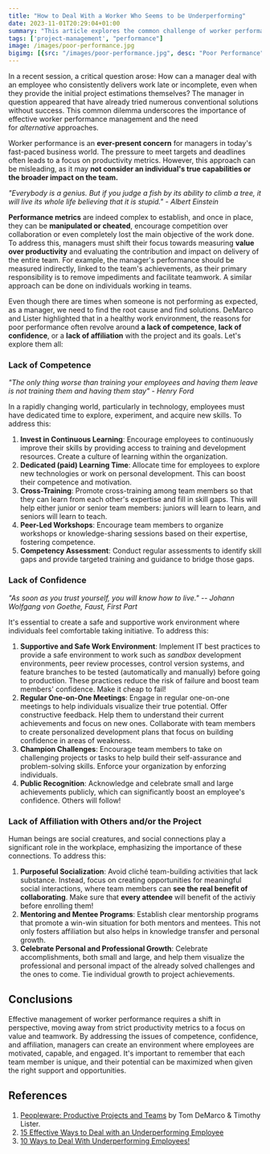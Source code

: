 ```yaml
---
title: "How to Deal With a Worker Who Seems to be Underperforming"
date: 2023-11-01T20:29:04+01:00
summary: "This article explores the common challenge of worker performance from a management perspective. It emphasizes the importance of measuring value over productivity, the significance of creating a supportive and conducive work environment, and the impact of interpersonal relationships on an individual's performance."
tags: ['project-management', "performance"]
image: /images/poor-performance.jpg
bigimg: [{src: "/images/poor-performance.jpg", desc: "Poor Performance"}]
---
```


In a recent session, a critical question arose: How can a manager deal with an employee who consistently delivers work late or incomplete, even when they provide the initial project estimations themselves? The manager in question appeared that have already tried numerous conventional solutions without success. This common dilemma underscores the importance of effective worker performance management and the need for *alternative* approaches.

Worker performance is an **ever-present concern** for managers in today's fast-paced business world. The pressure to meet targets and deadlines often leads to a focus on productivity metrics. However, this approach can be misleading, as it may **not consider an individual's true capabilities or the broader impact on the team.**

*"Everybody is a genius. But if you judge a fish by its ability to climb a tree, it will live its whole life believing that it is stupid." - Albert Einstein*

**Performance metrics** are indeed complex to establish, and once in place, they can be **manipulated or cheated**, encourage competition over collaboration or even completely lost the main objective of the work done. To address this, managers must shift their focus towards measuring **value over productivity** and evaluating the contribution and impact on delivery of the entire team. For example, the manager's performance should be measured indirectly, linked to the team's achievements, as their primary responsibility is to remove impediments and facilitate teamwork. A similar approach can be done on individuals working in teams.

Even though there are times when someone is not performing as expected, as a manager, we need to find the root cause and find solutions. DeMarco and Lister highlighted that in a healthy work environment, the reasons for poor performance often revolve around **a lack of competence**, **lack of confidence**, or a **lack of affiliation** with the project and its goals. Let's explore them all:

### **Lack of Competence**

*"The only thing worse than training your employees and having them leave is not training them and having them stay" - Henry Ford*

In a rapidly changing world, particularly in technology, employees must have dedicated time to explore, experiment, and acquire new skills. To address this:

1.  **Invest in Continuous Learning**: Encourage employees to continuously improve their skills by providing access to training and development resources. Create a culture of learning within the organization.
2.  **Dedicated (paid) Learning Time**: Allocate time for employees to explore new technologies or work on personal development. This can boost their competence and motivation.
3.  **Cross-Training**: Promote cross-training among team members so that they can learn from each other's expertise and fill in skill gaps. This will help either junior or senior team members: juniors will learn to learn, and seniors will learn to teach.
4.  **Peer-Led Workshops**: Encourage team members to organize workshops or knowledge-sharing sessions based on their expertise, fostering competence.
5.  **Competency Assessment**: Conduct regular assessments to identify skill gaps and provide targeted training and guidance to bridge those gaps.

### **Lack of Confidence**

*"As soon as you trust yourself, you will know how to live." -- Johann Wolfgang von Goethe, Faust, First Part*

It's essential to create a safe and supportive work environment where individuals feel comfortable taking initiative. To address this:

1.  **Supportive and Safe Work Environment**: Implement IT best practices to provide a safe environment to work such as *sandbox* development environments, peer review processes, control version systems, and feature branches to be tested (automatically and manually) before going to production. These practices reduce the risk of failure and boost team members' confidence. Make it cheap to fail!
2.  **Regular One-on-One Meetings**: Engage in regular one-on-one meetings to help individuals visualize their true potential. Offer constructive feedback. Help them to understand their current achievements and focus on new ones. Collaborate with team members to create personalized development plans that focus on building confidence in areas of weakness.
3.  **Champion Challenges**: Encourage team members to take on challenging projects or tasks to help build their self-assurance and problem-solving skills. Enforce your organization by enforzing individuals.
4.  **Public Recognition**: Acknowledge and celebrate small and large achievements publicly, which can significantly boost an employee's confidence. Others will follow!

### **Lack of Affiliation with Others and/or the Project**

Human beings are social creatures, and social connections play a significant role in the workplace, emphasizing the importance of these connections. To address this:

1.  **Purposeful Socialization**: Avoid cliché team-building activities that lack substance. Instead, focus on creating opportunities for meaningful social interactions, where team members can **see the real benefit of collaborating**. Make sure that **every attendee** will benefit of the activiy before enrolling them!
2.  **Mentoring and Mentee Programs**: Establish clear mentorship programs that promote a win-win situation for both mentors and mentees. This not only fosters affiliation but also helps in knowledge transfer and personal growth.
3.  **Celebrate Personal and Professional Growth**: Celebrate accomplishments, both small and large, and help them visualize the professional and personal impact of the already solved challenges and the ones to come. Tie individual growth to project achievements.

**Conclusions**
---------------

Effective management of worker performance requires a shift in perspective, moving away from strict productivity metrics to a focus on value and teamwork. By addressing the issues of competence, confidence, and affiliation, managers can create an environment where employees are motivated, capable, and engaged. It's important to remember that each team member is unique, and their potential can be maximized when given the right support and opportunities.

## References
1. [Peopleware: Productive Projects and Teams](https://www.goodreads.com/en/book/show/67825) by Tom DeMarco & Timothy Lister.
2. [15 Effective Ways to Deal with an Underperforming Employee](https://inside.6q.io/15-effective-ways-to-deal-with-an-underperforming-employee/)
3. [10 Ways to Deal With Underperforming Employees!](https://allthingstalent.org/10-ways-deal-with-underperforming-employees/2019/10/21/)

